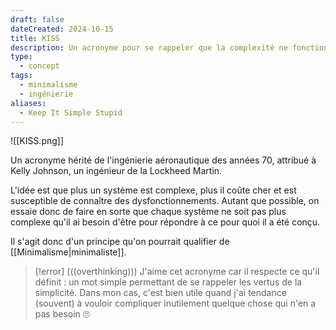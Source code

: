 ```yaml
---
draft: false
dateCreated: 2024-10-15
title: KISS
description: Un acronyme pour se rappeler que la complexité ne fonctionne jamais longtemps
type:
  - concept
tags:
  - minimalisme
  - ingénierie
aliases:
  - Keep It Simple Stupid
---
```

![[KISS.png]]

Un acronyme hérité de l'ingénierie aéronautique des années 70, attribué à Kelly Johnson, un ingénieur de la Lockheed Martin.

L'idée est que plus un système est complexe, plus il coûte cher et est susceptible de connaître des dysfonctionnements. 
Autant que possible, on essaie donc de faire en sorte que chaque système ne soit pas plus complexe qu'il ai besoin d'être pour répondre à ce pour quoi il a été conçu. 

Il s'agit donc d'un principe qu'on pourrait qualifier de [[Minimalisme|minimaliste]].

> [!error] (((overthinking)))
> J'aime cet acronyme car il respecte ce qu'il définit : un mot simple permettant de se rappeler les vertus de la simplicité. 
> Dans mon cas, c'est bien utile quand j'ai tendance (souvent) à vouloir compliquer inutilement quelque chose qui n'en a pas besoin 🙄